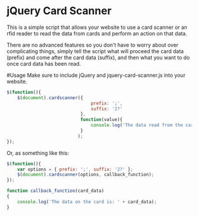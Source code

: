 jQuery Card Scanner 
====================

This is a simple script that allows your website to use a card scanner or an rfid reader to read the data from cards and perform an action on that data.

There are no advanced features so you don't have to worry about over complicating things, simply tell the script what will proceed the card data (prefix) and come after the card data (suffix), and then what you want to do once card data has been read.


#Usage
Make sure to include jQuery and jquery-card-scanner.js into your website.

```javascript
$(function(){
	$(document).cardscanner({
								prefix: ';',
								suffix: '2?'
							},
							function(value){
								console.log('The data read from the card scanner was: ' + value);
							}
						   );
});
```

Or, as something like this: 
```javascript
$(function(){
	var options = { prefix: ';', suffix: '2?' };
	$(document).cardscanner(options, callback_function);
});

function callback_function(card_data)
{
	console.log('The data on the card is: ' + card_data);
}
```